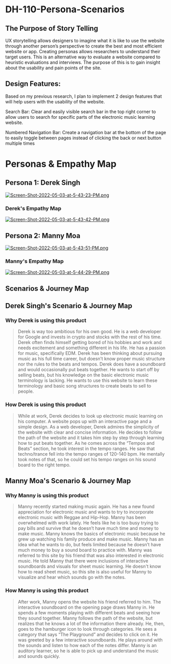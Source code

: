 # DH-110-Persona-Scenarios

## The Purpose of Story Telling

UX storytelling allows designers to imagine what it is like to use the website through another person’s perspective to create the best and most efficient website or app. Creating personas allows researchers to understand their target users. This is an alternative way to evaluate a website compared to heuristic evaluations and interviews. The purpose of this is to gain insight about the usability and pain points of the site. 


## Design Features:
Based on my previous research, I plan to implement 2 design features that will help users with the usability of the website. 

Search Bar: Clear and easily visible search bar in the top right corner to allow users to search for specific parts of the electronic music learning website.

Numbered Navigation Bar: Create a navigation bar at the bottom of the page to easily toggle between pages instead of clicking the back or next button multiple times

# Personas & Empathy Map

## Persona 1: Derek Singh


[![Screen-Shot-2022-05-03-at-5-43-23-PM.png](https://i.postimg.cc/fLnvNTtm/Screen-Shot-2022-05-03-at-5-43-23-PM.png)](https://postimg.cc/8F4vdGbz)

### Derek's Empathy Map
[![Screen-Shot-2022-05-03-at-5-43-42-PM.png](https://i.postimg.cc/k4vWPNdP/Screen-Shot-2022-05-03-at-5-43-42-PM.png)](https://postimg.cc/2b314Z60)

## Persona 2: Manny Moa

[![Screen-Shot-2022-05-03-at-5-43-51-PM.png](https://i.postimg.cc/HshXmsFn/Screen-Shot-2022-05-03-at-5-43-51-PM.png)](https://postimg.cc/KRtRrFGh)

### Manny's Empathy Map
[![Screen-Shot-2022-05-03-at-5-44-29-PM.png](https://i.postimg.cc/xdrmkpfS/Screen-Shot-2022-05-03-at-5-44-29-PM.png)](https://postimg.cc/rDJs3JRh)


## Scenarios & Journey Map

## Derek Singh's Scenario & Journey Map

### Why Derek is using this product
> Derek is way too ambitious for his own good. He is a web developer for Google and invests in crypto and stocks with the rest of his time. Derek often finds himself getting bored of his hobbies and work and needs excitement and something different in his life. He has a passion for music, specifically EDM. Derek has been thinking about pursuing music as his full time career, but doesn’t know proper music structure nor the rules to the beats and tempos. Derek does have a soundboard and would occasionally put beats together.  He wants to start off by selling beats, but his knowledge on the basic electronic music terminology is lacking. He wants to use this website to learn these terminology and basic song structures to create beats to sell to people.


### How Derek is using this product

> While at work, Derek decides to look up electronic music learning on his computer. A website pops up with an interactive page and a simple design. As a web developer, Derek admires the simplicity of the website with clear and concise information. He decides to follow the path of the website and it takes him step by step through learning how to put beats together. As he comes across the “Tempos and Beats” section, he took interest in the tempo ranges. He saw that techno/trance fell into the tempo ranges of 120-140 bpm. He mentally took notes of that, so he could set his tempo ranges on his sound board to the right tempo. 


## Manny Moa's Scenario & Journey Map

### Why Manny is using this product

> Manny recently started making music again. He has a new found appreciation for electronic music and wants to try to incorporate electronic music with Reggae and Hip-Hop. Manny has been overwhelmed with work lately. He feels like he is too busy trying to pay bills and survive that he doesn’t have much time and money to make music. Manny knows the basics of electronic music because he grew up watching his family produce and make music. Manny has an idea what he wants to do, but feels limited because he doesn’t have much money to buy a sound board to practice with. Manny was referred to this site by his friend that was also interested in electronic music. He told Manny that there were inclusions of interactive soundboards and visuals for sheet music learning. He doesn't know how to read sheet music, so this site is also useful for Manny to visualize and hear which sounds go with the notes.

### How Manny is using this product

> After work, Manny opens the website his friend referred to him. The interactive soundboard on the opening page draws Manny in. He spends a few moments playing with different beats and seeing how they sound together. Manny follows the path of the website, but realizes that he knows a lot of the information there already. He, then, goes to the hamburger icon to look through categories. He sees a category that says “The Playground” and decides to click on it. He was greeted by a few interactive soundboards. He plays around with the sounds and listen to how each of the notes differ. Manny is an auditory learner, so he is able to pick up and understand the music and sounds quickly. 





